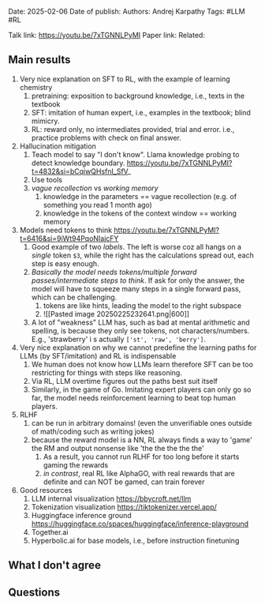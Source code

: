 Date: 2025-02-06
Date of publish: 
Authors: Andrej Karpathy
Tags: #LLM #RL

Talk link: https://youtu.be/7xTGNNLPyMI
Paper link:
Related: 

## Main results
1. Very nice explanation on SFT to RL, with the example of learning chemistry
	1. pretraining: exposition to background knowledge, i.e., texts in the textbook
	2. SFT: imitation of human expert, i.e., examples in the textbook; blind mimicry.
	3. RL: reward only, no intermediates provided, trial and error. i.e., practice problems with check on final answer.
2. Hallucination mitigation
	1. Teach model to say "I don't know". Llama knowledge probing to detect knowledge boundary. https://youtu.be/7xTGNNLPyMI?t=4832&si=bCqiwQHsfnI_SfV_
	2. Use tools
	3. *vague recollection* vs *working memory*
		1. knowledge in the parameters == vague recollection (e.g. of something you read 1 month ago)
		2. knowledge in the tokens of the context window == working memory
3. Models need tokens to think https://youtu.be/7xTGNNLPyMI?t=6416&si=9iWt94PqoNIajcFY
	1. Good example of two *labels*. The left is worse coz all hangs on a *single* token `$3`, while the right has the calculations spread out, each step is easy enough. 
	2. *Basically the model needs tokens/multiple forward passes/intermediate steps to think*. If ask for only the answer, the model will have to squeeze many steps in a single forward pass, which can be challenging.
		1. tokens are like hints, leading the model to the right subspace
		2. ![[Pasted image 20250225232641.png|600]]
	3. A lot of "weakness" LLM has, such as bad at mental arithmetic and spelling, is because they only see tokens, not characters/numbers. E.g., 'strawberry' i  s actually `['st', 'raw', 'berry']`.
4. Very nice explanation on why we cannot predefine the learning paths for LLMs (by SFT/imitation) and RL is indispensable
	1. We human does not know how LLMs learn therefore SFT can be too restricting for things with steps like reasoning.
	2. Via RL, LLM overtime figures out the paths best suit itself
	3. Similarly, in the game of Go. Imitating expert players can only go so far, the model needs reinforcement learning to beat top human players.
5. RLHF
	1. can be run in arbitrary domains! (even the unverifiable ones outside of math/coding such as writing jokes)
	2. because the reward model is a NN, RL always finds a way to 'game' the RM and output nonsense like 'the the the the the'
		1. As a result, you cannot run RLHF for too long before it starts gaming the rewards
		2. *in contrast*, real RL like AlphaGO, with real rewards that are definite and can NOT be gamed, can train forever
6. Good resources
	1. LLM internal visualization https://bbycroft.net/llm
	2. Tokenization visualization https://tiktokenizer.vercel.app/
	3. Huggingface inference ground https://huggingface.co/spaces/huggingface/inference-playground
	4. Together.ai 
	5. Hyperbolic.ai for base models, i.e., before instruction finetuning

## What I don't agree

## Questions
